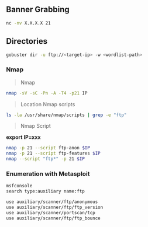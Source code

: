 
## Banner Grabbing
```bash
nc -nv X.X.X.X 21
```

## Directories
```bash
gobuster dir -u ftp://<target-ip> -w <wordlist-path>

```

### Nmap

> Nmap
```bash
nmap -sV -sC -Pn -A -T4 -p21 IP
```

> Location Nmap scripts
```bash
ls -la /usr/share/nmap/scripts | grep -e "ftp"
```

> Nmap Script  

**export IP=xxx**

```bash
nmap -p 21 --script ftp-anon $IP
nmap -p 21 --script ftp-features $IP
nmap --script "ftp*" -p 21 $IP


```

### Enumeration with Metasploit

```bash
msfconsole
search type:auxiliary name:ftp

use auxiliary/scanner/ftp/anonymous
use auxiliary/scanner/ftp/ftp_version
use auxiliary/scanner/portscan/tcp 
use auxiliary/scanner/ftp/ftp_bounce

```

